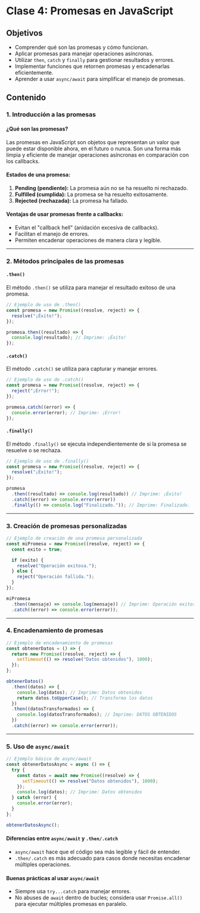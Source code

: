# Clase 4: Promesas en JavaScript

## Objetivos

- Comprender qué son las promesas y cómo funcionan.
- Aplicar promesas para manejar operaciones asíncronas.
- Utilizar `then`, `catch` y `finally` para gestionar resultados y errores.
- Implementar funciones que retornen promesas y encadenarlas eficientemente.
- Aprender a usar `async/await` para simplificar el manejo de promesas.

## Contenido

### 1. Introducción a las promesas

#### ¿Qué son las promesas?
Las promesas en JavaScript son objetos que representan un valor que puede estar disponible ahora, en el futuro o nunca. Son una forma más limpia y eficiente de manejar operaciones asíncronas en comparación con los callbacks.

#### Estados de una promesa:
1. **Pending (pendiente):** La promesa aún no se ha resuelto ni rechazado.
2. **Fulfilled (cumplida):** La promesa se ha resuelto exitosamente.
3. **Rejected (rechazada):** La promesa ha fallado.

#### Ventajas de usar promesas frente a callbacks:
- Evitan el "callback hell" (anidación excesiva de callbacks).
- Facilitan el manejo de errores.
- Permiten encadenar operaciones de manera clara y legible.

---

### 2. Métodos principales de las promesas

#### `.then()`
El método `.then()` se utiliza para manejar el resultado exitoso de una promesa.
```javascript
// Ejemplo de uso de .then()
const promesa = new Promise((resolve, reject) => {
  resolve("¡Éxito!");
});

promesa.then((resultado) => {
  console.log(resultado); // Imprime: ¡Éxito!
});
```
#### `.catch()`
El método `.catch()` se utiliza para capturar y manejar errores.
```javascript
// Ejemplo de uso de .catch()
const promesa = new Promise((resolve, reject) => {
  reject("¡Error!");
});

promesa.catch((error) => {
  console.error(error); // Imprime: ¡Error!
});
```

#### `.finally()`
El método `.finally()` se ejecuta independientemente de si la promesa se resuelve o se rechaza.
```javascript
// Ejemplo de uso de .finally()
const promesa = new Promise((resolve, reject) => {
  resolve("¡Éxito!");
});

promesa
  .then((resultado) => console.log(resultado)) // Imprime: ¡Éxito!
  .catch((error) => console.error(error))
  .finally(() => console.log("Finalizado.")); // Imprime: Finalizado.
```
---

### 3. Creación de promesas personalizadas
```javascript
// Ejemplo de creación de una promesa personalizada
const miPromesa = new Promise((resolve, reject) => {
  const exito = true;

  if (exito) {
    resolve("Operación exitosa.");
  } else {
    reject("Operación fallida.");
  }
});

miPromesa
  .then((mensaje) => console.log(mensaje)) // Imprime: Operación exitosa.
  .catch((error) => console.error(error));
```
---

### 4. Encadenamiento de promesas
```javascript
// Ejemplo de encadenamiento de promesas
const obtenerDatos = () => {
  return new Promise((resolve, reject) => {
    setTimeout(() => resolve("Datos obtenidos"), 1000);
  });
};

obtenerDatos()
  .then((datos) => {
    console.log(datos); // Imprime: Datos obtenidos
    return datos.toUpperCase(); // Transforma los datos
  })
  .then((datosTransformados) => {
    console.log(datosTransformados); // Imprime: DATOS OBTENIDOS
  })
  .catch((error) => console.error(error));
```
---

### 5. Uso de `async/await`
```javascript
// Ejemplo básico de async/await
const obtenerDatosAsync = async () => {
  try {
    const datos = await new Promise((resolve) => {
      setTimeout(() => resolve("Datos obtenidos"), 1000);
    });
    console.log(datos); // Imprime: Datos obtenidos
  } catch (error) {
    console.error(error);
  }
};

obtenerDatosAsync();
```
#### Diferencias entre `async/await` y `.then/.catch`
- `async/await` hace que el código sea más legible y fácil de entender.
- `.then/.catch` es más adecuado para casos donde necesitas encadenar múltiples operaciones.

#### Buenas prácticas al usar `async/await`
- Siempre usa `try...catch` para manejar errores.
- No abuses de `await` dentro de bucles; considera usar `Promise.all()` para ejecutar múltiples promesas en paralelo.

